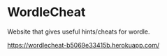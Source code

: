 # WordleCheat
Website that gives useful hints/cheats for wordle.

https://wordlecheat-b5069e33415b.herokuapp.com/